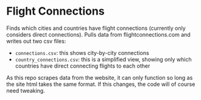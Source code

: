 # Flight Connections

Finds which cities and countries have flight connections (currently only considers direct connections). Pulls data from
flightconnections.com and writes out two csv files:

- `connections.csv`: this shows city-by-city connections
- `country_connections.csv`: this is a simplified view, showing only which countries have direct connecting flights to
  each other

As this repo scrapes data from the website, it can only function so long as the site html takes the same format. If this
changes, the code will of course need tweaking.